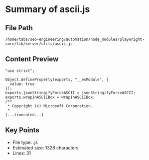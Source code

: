 # Summary of ascii.js
  
## File Path
`/home/tabs/seo-engineering/automation/node_modules/playwright-core/lib/server/utils/ascii.js`

## Content Preview
```
"use strict";

Object.defineProperty(exports, "__esModule", {
  value: true
});
exports.jsonStringifyForceASCII = jsonStringifyForceASCII;
exports.wrapInASCIIBox = wrapInASCIIBox;
/**
 * Copyright (c) Microsoft Corporation.
 *
[...truncated...]
```

## Key Points
- File type: .js
- Estimated size: 1328 characters
- Lines: 31

